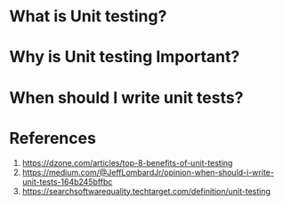 What is Unit testing?
====================

Why is Unit testing Important?
============================

When should I write unit tests?
===============================

References
==========
1. https://dzone.com/articles/top-8-benefits-of-unit-testing
2. https://medium.com/@JeffLombardJr/opinion-when-should-i-write-unit-tests-164b245bffbc
3. https://searchsoftwarequality.techtarget.com/definition/unit-testing
